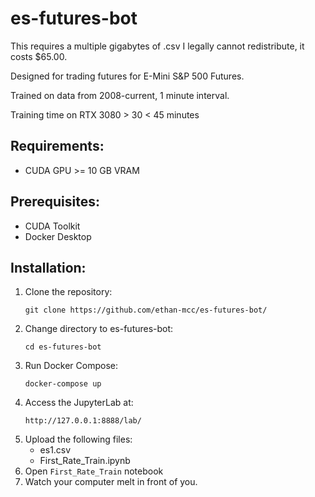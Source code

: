 # es-futures-bot

This requires a multiple gigabytes of .csv I legally cannot redistribute, it costs $65.00.

Designed for trading futures for E-Mini S&P 500 Futures. 

Trained on data from 2008-current, 1 minute interval.

Training time on RTX 3080 > 30 < 45 minutes

## Requirements:
- CUDA GPU >= 10 GB VRAM

## Prerequisites: 
- CUDA Toolkit
- Docker Desktop

## Installation:
1. Clone the repository:
    ```
    git clone https://github.com/ethan-mcc/es-futures-bot/
    ```
2. Change directory to es-futures-bot:
    ```
    cd es-futures-bot
    ```
3. Run Docker Compose:
    ```
    docker-compose up 
    ```
4. Access the JupyterLab at:
    ```
    http://127.0.0.1:8888/lab/
    ```
5. Upload the following files:
    - es1.csv
    - First_Rate_Train.ipynb
6. Open `First_Rate_Train` notebook
7. Watch your computer melt in front of you.
